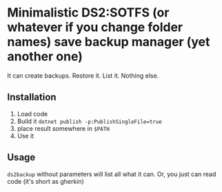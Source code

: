 # Minimalistic DS2:SOTFS (or whatever if you change folder names) save backup manager (yet another one)

It can create backups. Restore it. List it. Nothing else.

## Installation

1. Load code
2. Build it `dotnet publish -p:PublishSingleFile=true`
3. place result somewhere in `$PATH`
4. Use it

## Usage

`ds2backup` without parameters will list all what it can. Or, you just can read code (it's short as gherkin)
